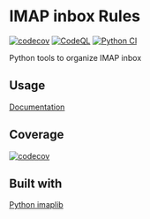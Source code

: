 # IMAP inbox Rules

[![codecov](https://codecov.io/gh/Lunik/imap_inbox_rules/branch/master/graph/badge.svg?token=1OBCJMJ3IY)](https://codecov.io/gh/Lunik/imap_inbox_rules)
[![CodeQL](https://github.com/Lunik/imap_inbox_rules/actions/workflows/codeql-analysis.yml/badge.svg?branch=master)](https://github.com/Lunik/imap_inbox_rules/actions/workflows/codeql-analysis.yml)
[![Python CI](https://github.com/Lunik/imap_inbox_rules/actions/workflows/python-ci.yml/badge.svg?branch=master)](https://github.com/Lunik/imap_inbox_rules/actions/workflows/python-ci.yml)

Python tools to organize IMAP inbox

## Usage

[Documentation](documentation/)

## Coverage

[![codecov](https://codecov.io/gh/Lunik/imap_inbox_rules/branch/master/graphs/tree.svg?token=1OBCJMJ3IY)](https://codecov.io/gh/Lunik/imap_inbox_rules/branch/master)

## Built with

[Python imaplib](https://docs.python.org/3/library/imaplib.html)
